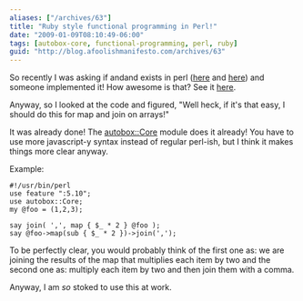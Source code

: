 ```yaml
---
aliases: ["/archives/63"]
title: "Ruby style functional programming in Perl!"
date: "2009-01-09T08:10:49-06:00"
tags: [autobox-core, functional-programming, perl, ruby]
guid: "http://blog.afoolishmanifesto.com/archives/63"
---
```

So recently I was asking if andand exists in perl ([here](http://perlmonks.org/?node_id=734774) and [here](http://stackoverflow.com/questions/422837/is-there-an-andand-for-perl)) and someone implemented it! How awesome is that? See it [here](http://search.cpan.org/perldoc?Scalar::Andand).

Anyway, so I looked at the code and figured, "Well heck, if it's that easy, I should do this for map and join on arrays!"

It was already done! The [autobox::Core](http://search.cpan.org/~swalters/autobox-Core-0.6/Core.pm) module does it already! You have to use more javascript-y syntax instead of regular perl-ish, but I think it makes things more clear anyway.

Example:

    #!/usr/bin/perl
    use feature ":5.10";
    use autobox::Core;
    my @foo = (1,2,3);

    say join( ',', map { $_ * 2 } @foo );
    say @foo->map(sub { $_ * 2 })->join(',');

To be perfectly clear, you would probably think of the first one as: we are joining the results of the map that multiplies each item by two and the second one as: multiply each item by two and then join them with a comma.

Anyway, I am *so* stoked to use this at work.
